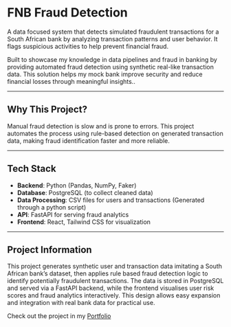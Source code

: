 <h1>FNB Fraud Detection</h1>

<p>
    A data focused system that detects simulated fraudulent transactions for a South African bank by analyzing transaction patterns and user behavior. It flags suspicious activities to help prevent financial fraud.
</p>
<p>
    Built to showcase my knowledge in data pipelines and fraud in banking by providing automated fraud detection using synthetic real-like transaction data. This solution helps my mock bank improve security and reduce financial losses through meaningful insights..
    
</p>

<hr>

<h2>Why This Project?</h2>
<p>
    Manual fraud detection is slow and is prone to errors. This project automates the process using rule-based detection on generated transaction data, making fraud identification faster and more reliable.
</p>

<hr>

<h2>Tech Stack</h2>
<ul>
    <li><strong>Backend</strong>: Python (Pandas, NumPy, Faker)</li>
    <li><strong>Database</strong>: PostgreSQL (to collect cleaned data)</li>
    <li><strong>Data Processing</strong>: CSV files for users and transactions (Generated through a python script)</li>
    <li><strong>API</strong>: FastAPI for serving fraud analytics</li>
    <li><strong>Frontend</strong>: React, Tailwind CSS for visualization</li>
</ul>

<hr>

<h2>Project Information</h2>
<p>
    This project generates synthetic user and transaction data imitating a South African bank’s dataset, then applies rule based fraud detection logic to identify potentially fraudulent transactions. The data is stored in PostgreSQL and served via a FastAPI backend, while the frontend visualises user risk scores and fraud analytics interactively. This design allows easy expansion and integration with real bank data for practical use.
</p>

<p>
    Check out the project in my <a href="https://sinhle-portfolio.netlify.app" target="_blank">Portfolio</a>
</p>
